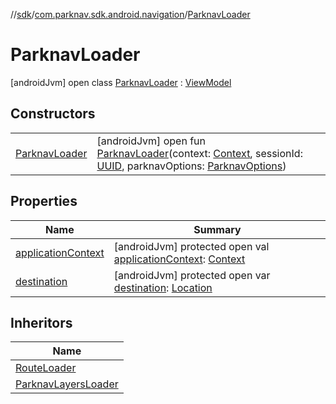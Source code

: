 //[sdk](../../../index.md)/[com.parknav.sdk.android.navigation](../index.md)/[ParknavLoader](index.md)



# ParknavLoader  
 [androidJvm] open class [ParknavLoader](index.md) : [ViewModel](https://developer.android.com/reference/kotlin/androidx/lifecycle/ViewModel.html)   


## Constructors  
  
| | |
|---|---|
| <a name="com.parknav.sdk.android.navigation/ParknavLoader/ParknavLoader/#android.content.Context#java.util.UUID#com.parknav.sdk.android.navigation.util.ParknavOptions/PointingToDeclaration/"></a>[ParknavLoader](-parknav-loader.md)| <a name="com.parknav.sdk.android.navigation/ParknavLoader/ParknavLoader/#android.content.Context#java.util.UUID#com.parknav.sdk.android.navigation.util.ParknavOptions/PointingToDeclaration/"></a> [androidJvm] open fun [ParknavLoader](-parknav-loader.md)(context: [Context](https://developer.android.com/reference/kotlin/android/content/Context.html), sessionId: [UUID](https://developer.android.com/reference/kotlin/java/util/UUID.html), parknavOptions: [ParknavOptions](../../com.parknav.sdk.android.navigation.util/-parknav-options/index.md))   <br>|


## Properties  
  
|  Name |  Summary | 
|---|---|
| <a name="com.parknav.sdk.android.navigation/ParknavLoader/applicationContext/#/PointingToDeclaration/"></a>[applicationContext](application-context.md)| <a name="com.parknav.sdk.android.navigation/ParknavLoader/applicationContext/#/PointingToDeclaration/"></a> [androidJvm] protected open val [applicationContext](application-context.md): [Context](https://developer.android.com/reference/kotlin/android/content/Context.html)   <br>|
| <a name="com.parknav.sdk.android.navigation/ParknavLoader/destination/#/PointingToDeclaration/"></a>[destination](destination.md)| <a name="com.parknav.sdk.android.navigation/ParknavLoader/destination/#/PointingToDeclaration/"></a> [androidJvm] protected open var [destination](destination.md): [Location](https://developer.android.com/reference/kotlin/android/location/Location.html)   <br>|


## Inheritors  
  
|  Name | 
|---|
| <a name="com.parknav.sdk.android.navigation/RouteLoader///PointingToDeclaration/"></a>[RouteLoader](../-route-loader/index.md)|
| <a name="com.parknav.sdk.android.navigation/ParknavLayersLoader///PointingToDeclaration/"></a>[ParknavLayersLoader](../-parknav-layers-loader/index.md)|

